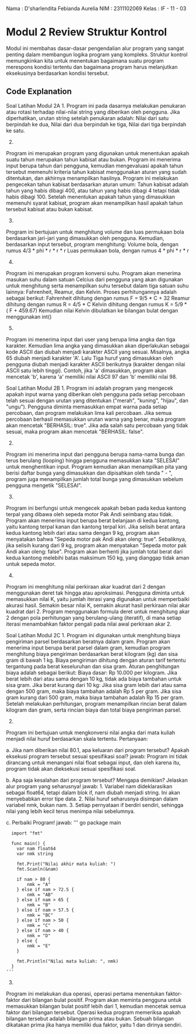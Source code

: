 Nama  : D'sharlendita Febianda Aurelia
NIM   : 2311102069
Kelas : IF - 11 - 03

# Modul 2 Review Struktur Kontrol

Modul ini membahas dasar-dasar pengendalian alur program yang sangat penting dalam membangun logika program yang kompleks. Struktur kontrol memungkinkan kita untuk menentukan bagaimana suatu program merespons kondisi tertentu dan bagaimana program harus melanjutkan eksekusinya berdasarkan kondisi tersebut.

## Code Explanation

Soal Latihan Modul 2A
1.
Program ini pada dasarnya melakukan penukaran atau rotasi terhadap nilai-nilai string yang diberikan oleh pengguna. Jika diperhatikan, urutan string setelah penukaran adalah:
Nilai dari satu berpindah ke dua,
Nilai dari dua berpindah ke tiga,
Nilai dari tiga berpindah ke satu.

2.
Program ini merupakan program yang digunakan untuk menentukan apakah suatu tahun merupakan tahun kabisat atau bukan. Program ini menerima input berupa tahun dari pengguna, kemudian mengevaluasi apakah tahun tersebut memenuhi kriteria tahun kabisat menggunakan aturan yang sudah ditentukan, dan akhirnya menampilkan hasilnya.
Program ini melakukan pengecekan tahun kabisat berdasarkan aturan umum:
Tahun kabisat adalah tahun yang habis dibagi 400, atau tahun yang habis dibagi 4 tetapi tidak habis dibagi 100.
Setelah menentukan apakah tahun yang dimasukkan memenuhi syarat kabisat, program akan menampilkan hasil apakah tahun tersebut kabisat atau bukan kabisat.

3.
Program ini bertujuan untuk menghitung volume dan luas permukaan bola berdasarkan jari-jari yang dimasukkan oleh pengguna. Kemudian, berdasarkan input tersebut, program menghitung:
Volume bola, dengan rumus 4/3 * phi * r * r * r
Luas permukaan bola, dengan rumus 4 * phi * r * r

4.
Program ini merupakan program konversi suhu. Program akan menerima masukan suhu dalam satuan Celcius dari pengguna yang akan digunakan untuk menghitung serta menampilkan suhu tersebut dalam tiga satuan suhu lainnya: Fahrenheit, Reamur, dan Kelvin. Proses perhitungannya adalah sebagai berikut:
Fahrenheit dihitung dengan rumus F = 9/5 * C + 32
Reamur dihitung dengan rumus R = 4/5 * C
Kelvin dihitung dengan rumus K = 5/9 * ( F + 459.67)
Kemudian nilai Kelvin dibulatkan ke bilangan bulat dengan menggunakan int()

5.
Program ini menerima input dari user yang berupa lima angka dan tiga karakter. Kemudian lima angka yang dimasukkan akan diperlakukan sebagai kode ASCII dan diubah menjadi karakter ASCII yang sesuai. Misalnya, angka 65 diubah menjadi karakter 'A'. Lalu Tiga huruf yang dimasukkan oleh pengguna diubah menjadi karakter ASCII berikutnya (karakter dengan nilai ASCII satu lebih tinggi). Contoh, jika 'a' dimasukkan, program akan mencetak 'b', karena 'a' memiliki nilai ASCII 97 dan 'b' memiliki nilai 98.

Soal Latihan Modul 2B
1.
Program ini adalah program  yang mengecek apakah input warna yang diberikan oleh pengguna pada setiap percobaan telah sesuai dengan urutan yang ditentukan ("merah", "kuning", "hijau", dan "ungu"). Pengguna diminta memasukkan empat warna pada setiap percobaan, dan program melakukan lima kali percobaan. Jika semua percobaan berhasil memasukkan urutan warna yang benar, maka program akan mencetak "BERHASIL: true". Jika ada salah satu percobaan yang tidak sesuai, maka program akan mencetak "BERHASIL: false".

2.
Program ini menerima input dari pengguna berupa nama-nama bunga dan terus berulang (looping) hingga pengguna memasukkan kata "SELESAI" untuk menghentikan input. Program kemudian akan menampilkan pita yang berisi daftar bunga yang dimasukkan dan dipisahkan oleh tanda " - ", program juga menampilkan jumlah total bunga yang dimasukkan sebelum pengguna mengetik "SELESAI".

3.
Program ini berfungsi untuk mengecek apakah beban pada kedua kantong terpal yang dibawa oleh sepeda motor Pak Andi seimbang atau tidak. Program akan menerima input berupa berat belanjaan di kedua kantong, yaitu kantong terpal kanan dan kantong terpal kiri. Jika selisih berat antara kedua kantong lebih dari atau sama dengan 9 kg, program akan menyatakan bahwa "Sepeda motor pak Andi akan oleng: true". Sebaliknya, jika selisih kurang dari 9 kg, program akan menyatakan "Sepeda motor pak Andi akan oleng: false". Program akan berhenti jika jumlah total berat dari kedua kantong melebihi batas maksimum 150 kg, yang dianggap tidak aman untuk sepeda motor.

4.
Program ini menghitung nilai perkiraan akar kuadrat dari 2 dengan menggunakan deret tak hingga atau aproksimasi. Pengguna diminta untuk memasukkan nilai K, yaitu jumlah iterasi yang digunakan untuk memperbaiki akurasi hasil. Semakin besar nilai K, semakin akurat hasil perkiraan nilai akar kuadrat dari 2.
Program menggunakan formula deret untuk menghitung akar 2 dengan pola perhitungan yang berulang-ulang (iteratif), di mana setiap iterasi menambahkan faktor pengali pada nilai awal perkiraan akar 2.

Soal Latihan Modul 2C
1.
Program ini digunakan untuk menghitung biaya pengiriman parsel berdasarkan beratnya dalam gram. Program akan menerima input berupa berat parsel dalam gram, kemudian program menghitung biaya pengiriman berdasarkan berat kilogram (kg) dan sisa gram di bawah 1 kg. Biaya pengiriman dihitung dengan aturan tarif tertentu tergantung pada berat keseluruhan dan sisa gram. Aturan penghitungan biaya adalah sebagai berikut: 
Biaya dasar: Rp 10.000 per kilogram. 
Jika berat lebih dari atau sama dengan 10 kg, tidak ada biaya tambahan untuk sisa gram. 
Jika berat kurang dari 10 kg: Jika sisa gram lebih dari atau sama dengan 500 gram, maka biaya tambahan adalah Rp 5 per gram. 
Jika sisa gram kurang dari 500 gram, maka biaya tambahan adalah Rp 15 per gram. 
Setelah melakukan perhitungan, program menampilkan rincian berat dalam kilogram dan gram, serta rincian biaya dan total biaya pengiriman parsel. 

2.
Program ini bertujuan untuk mengkonversi nilai angka dari mata kuliah menjadi nilai huruf berdasarkan skala tertentu.
Pertanyaan:

a. Jika nam diberikan nilai 80.1, apa keluaran dari program tersebut? Apakah eksekusi program tersebut sesuai spesifikasi soal?
jawab: Program ini tidak dirancang untuk menangani nilai float sebagai input, dan oleh karena itu, program tidak akan dieksekusi sesuai spesifikasi soal.

b. Apa saja kesalahan dari program tersebut? Mengapa demikian? Jelaskan alur program yang seharusnya!
jawab: 1. Variabel nam dideklarasikan sebagai float64, tetapi dalam blok if, nam diubah menjadi string. Ini akan menyebabkan error tipe data.
       2. Nilai huruf seharusnya disimpan dalam variabel nmk, bukan nam.
       3. Setiap pernyataan if berdiri sendiri, sehingga nilai yang lebih kecil terus menimpa nilai sebelumnya.

c. Perbaiki Program!
jawab: ''' go
      package main

      import "fmt"

      func main() {
      	var nam float64
      	var nmk string
      
      	fmt.Print("Nilai akhir mata kuliah: ")
      	fmt.Scanln(&nam)
      
      	if nam > 80 {
      		nmk = "A"
      	} else if nam > 72.5 {
      		nmk = "AB"
      	} else if nam > 65 {
      		nmk = "B"
      	} else if nam > 57.5 {
      		nmk = "BC"
      	} else if nam > 50 {
      		nmk = "C"
      	} else if nam > 40 {
      		nmk = "D"
      	} else {
      		nmk = "E"
      	}
      
      	fmt.Println("Nilai mata kuliah: ", nmk)
      }
    '''

3. 
Program ini melakukan dua operasi, operasi pertama menentukan faktor-faktor dari bilangan bulat positif. Program akan meminta pengguna untuk memasukkan bilangan bulat positif lebih dari 1, kemudian mencetak semua faktor dari bilangan tersebut. Operasi kedua program memeriksa apakah bilangan tersebut adalah bilangan prima atau bukan. Sebuah bilangan dikatakan prima jika hanya memiliki dua faktor, yaitu 1 dan dirinya sendiri.







